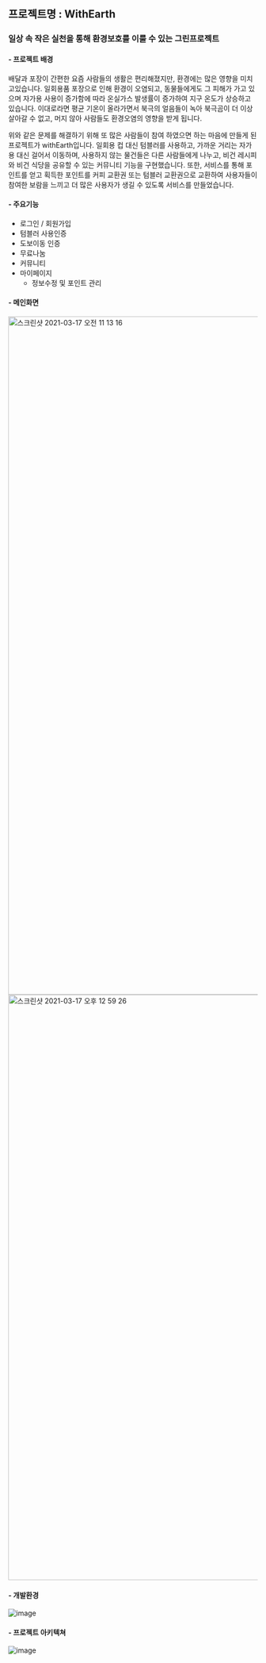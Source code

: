 ## 프로젝트명 : WithEarth
### 일상 속 작은 실천을 통해 환경보호를 이룰 수 있는 그린프로젝트

#### - 프로젝트 배경

배달과 포장이 간편한 요즘 사람들의 생활은 편리해졌지만, 환경에는 많은 영향을 미치고있습니다. 
일회용품 포장으로 인해 환경이 오염되고, 동물들에게도 그 피해가 가고 있으며 자가용 사용이 증가함에 따라 온실가스 발생률이 증가하여 지구 온도가 상승하고 있습니다. 
이대로라면 평균 기온이 올라가면서 북극의 얼음들이 녹아 북극곰이 더 이상 살아갈 수 없고, 머지 않아 사람들도 환경오염의 영향을 받게 됩니다.

위와 같은 문제를 해결하기 위해 또 많은 사람들이 참여 하였으면 하는 마음에 만들게 된 프로젝트가 withEarth입니다.
일회용 컵 대신 텀블러를 사용하고, 가까운 거리는 자가용 대신 걸어서 이동하며, 사용하지 않는 물건들은 다른 사람들에게 나누고, 비건 레시피와 비건 식당을 공유할 수 있는 커뮤니티 기능을 구현했습니다. 
또한, 서비스를 통해 포인트를 얻고 획득한 포인트를 커피 교환권 또는 텀블러 교환권으로 교환하여 사용자들이 참여한 보람을 느끼고 더 많은 사용자가 생길 수 있도록 서비스를 만들었습니다.

#### - 주요기능
  - 로그인 / 회원가입
  - 텀블러 사용인증
  - 도보이동 인증
  - 무료나눔
  - 커뮤니티
  - 마이페이지
    - 정보수정 및 포인트 관리

#### - 메인화면
<img width="1367" alt="스크린샷 2021-03-17 오전 11 13 16" src="https://user-images.githubusercontent.com/71749281/111413650-ff30f080-8721-11eb-889b-f6e253f43c61.png">
<img width="1180" alt="스크린샷 2021-03-17 오후 12 59 26" src="https://user-images.githubusercontent.com/71749281/111413653-01934a80-8722-11eb-96d1-8d19ab8e38fd.png">

#### - 개발환경
 
![image](https://user-images.githubusercontent.com/71749281/111415057-854e3680-8724-11eb-8b82-e947d2088e09.png)

#### - 프로젝트 아키텍쳐 
 
![image](https://user-images.githubusercontent.com/71749281/111414501-731fc880-8723-11eb-8316-d3ed09e7d6b0.png)
